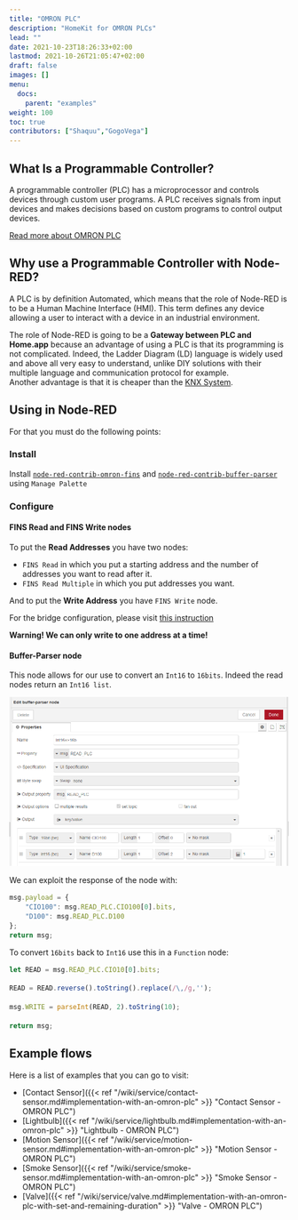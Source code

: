 ```yaml
---
title: "OMRON PLC"
description: "HomeKit for OMRON PLCs"
lead: ""
date: 2021-10-23T18:26:33+02:00
lastmod: 2021-10-26T21:05:47+02:00
draft: false
images: []
menu:
  docs:
    parent: "examples"
weight: 100
toc: true
contributors: ["Shaquu","GogoVega"]
---
```


## What Is a Programmable Controller?

A programmable controller (PLC) has a microprocessor and controls devices through custom user programs.
A PLC receives signals from input devices and makes decisions based on custom programs to control output devices.

[Read more about OMRON PLC](https://www.ia.omron.com/support/guide/26/introduction.html)

## Why use a Programmable Controller with Node-RED?

A PLC is by definition Automated, which means that the role of Node-RED is to be a Human Machine Interface (HMI).
This term defines any device allowing a user to interact with a device in an industrial environment.

The role of Node-RED is going to be a **Gateway between PLC and Home.app** because an advantage of using a PLC is that its programming is not complicated. Indeed, the Ladder Diagram (LD) language is widely used and above all very easy to understand, unlike DIY solutions with their multiple language and communication protocol for example.\
Another advantage is that it is cheaper than the [KNX System](https://www.knx.org/knx-en/for-professionals/What-is-KNX/A-brief-introduction/index.php).

## Using in Node-RED

For that you must do the following points:

### Install

Install [`node-red-contrib-omron-fins`](https://github.com/Steve-Mcl/node-red-contrib-omron-fins) and [`node-red-contrib-buffer-parser`](https://github.com/Steve-Mcl/node-red-contrib-buffer-parser) using `Manage Palette`

### Configure

#### FINS Read and FINS Write nodes

To put the **Read Addresses** you have two nodes:

- `FINS Read` in which you put a starting address and the number of addresses you want to read after it.
- `FINS Read Multiple` in which you put addresses you want.

And to put the **Write Address** you have `FINS Write` node.

For the bridge configuration, please visit [this instruction](https://github.com/Steve-Mcl/node-red-contrib-omron-fins#a-working-example)

**Warning! We can only write to one address at a time!**

#### Buffer-Parser node

This node allows for our use to convert an `Int16` to `16bits`. Indeed the read nodes return an `Int16 list`.

![Buffer Parser Example](omron_plc_buffer_parser_example.png)

We can exploit the response of the node with:

```js
msg.payload = {
    "CIO100": msg.READ_PLC.CIO100[0].bits,
    "D100": msg.READ_PLC.D100
};
return msg;
```

To convert `16bits` back to `Int16` use this in a `Function` node:

```js
let READ = msg.READ_PLC.CIO10[0].bits;

READ = READ.reverse().toString().replace(/\,/g,'');

msg.WRITE = parseInt(READ, 2).toString(10);

return msg;
```

## Example flows

Here is a list of examples that you can go to visit:

- [Contact Sensor]({{< ref "/wiki/service/contact-sensor.md#implementation-with-an-omron-plc" >}} "Contact Sensor - OMRON PLC")
- [Lightbulb]({{< ref "/wiki/service/lightbulb.md#implementation-with-an-omron-plc" >}} "Lightbulb - OMRON PLC")
- [Motion Sensor]({{< ref "/wiki/service/motion-sensor.md#implementation-with-an-omron-plc" >}} "Motion Sensor - OMRON PLC")
- [Smoke Sensor]({{< ref "/wiki/service/smoke-sensor.md#implementation-with-an-omron-plc" >}} "Smoke Sensor - OMRON PLC")
- [Valve]({{< ref "/wiki/service/valve.md#implementation-with-an-omron-plc-with-set-and-remaining-duration" >}} "Valve - OMRON PLC")
